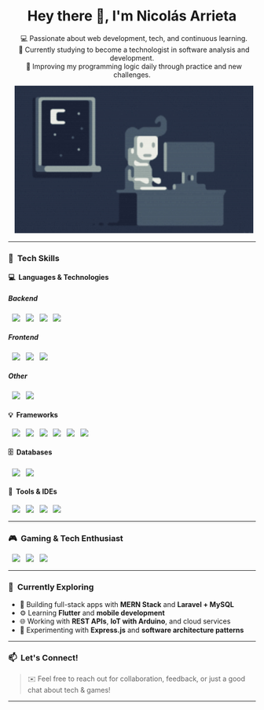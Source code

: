 <!-- ## 👋 Hey there! I'm Nicolás Arrieta -->

<h1 align="center">Hey there 👋, I'm Nicolás Arrieta</h1>

<p align="center">
  💻 Passionate about web development, tech, and continuous learning.<br>
  🚀 Currently studying to become a technologist in software analysis and development.<br>
  🧠 Improving my programming logic daily through practice and new challenges.
</p>

<p align="center">
  <img src="https://raw.githubusercontent.com/AVS1508/AVS1508/master/assets/Night-Coding.gif" alt="Night Coding" height="300"/>
</p>

---

### 🧠 &nbsp;Tech Skills

#### 💻 &nbsp;Languages & Technologies

##### Backend
<p>
  <img src="https://img.shields.io/badge/Python-3670A0?style=for-the-badge&logo=python&logoColor=ffdd54"/>
  <img src="https://img.shields.io/badge/Java-007396?style=for-the-badge&logo=java&logoColor=white"/>
  <img src="https://img.shields.io/badge/PHP-777BB4?style=for-the-badge&logo=php&logoColor=white"/>
  <img src="https://img.shields.io/badge/JavaScript-F7DF1E?style=for-the-badge&logo=javascript&logoColor=black"/>
</p>

##### Frontend
<p>
  <img src="https://img.shields.io/badge/HTML5-E34F26?style=for-the-badge&logo=html5&logoColor=white"/>
  <img src="https://img.shields.io/badge/CSS3-1572B6?style=for-the-badge&logo=css3&logoColor=white"/>
  <img src="https://img.shields.io/badge/JavaScript-F7DF1E?style=for-the-badge&logo=javascript&logoColor=black"/>
</p>

##### Other
<p>
  <img src="https://img.shields.io/badge/Arduino-00979D?style=for-the-badge&logo=arduino&logoColor=white"/>
  <img src="https://img.shields.io/badge/Machine%20Learning-FF6600?style=for-the-badge&logo=tensorflow&logoColor=white"/>
</p>

#### 💡 &nbsp;Frameworks
<p>
  <img src="https://img.shields.io/badge/Flask-000000?style=for-the-badge&logo=flask&logoColor=white"/>
  <img src="https://img.shields.io/badge/Node.js-339933?style=for-the-badge&logo=nodedotjs&logoColor=white"/>
  <img src="https://img.shields.io/badge/Laravel-FF2D20?style=for-the-badge&logo=laravel&logoColor=white"/>
  <img src="https://img.shields.io/badge/Bootstrap-7952B3?style=for-the-badge&logo=bootstrap&logoColor=white"/>
  <img src="https://img.shields.io/badge/Express.js-000000?style=for-the-badge&logo=express&logoColor=white"/>
  <img src="https://img.shields.io/badge/Vue.js-4FC08D?style=for-the-badge&logo=vuedotjs&logoColor=white"/>
</p>

#### 🗄️ &nbsp;Databases
<p>
  <img src="https://img.shields.io/badge/MySQL-4479A1?style=for-the-badge&logo=mysql&logoColor=white"/>
  <img src="https://img.shields.io/badge/MongoDB-47A248?style=for-the-badge&logo=mongodb&logoColor=white"/>
</p>

#### 🧰 &nbsp;Tools & IDEs
<p>
  <img src="https://img.shields.io/badge/Git-F05033?style=for-the-badge&logo=git&logoColor=white"/>
  <img src="https://img.shields.io/badge/GitHub-121011?style=for-the-badge&logo=github&logoColor=white"/>
  <img src="https://img.shields.io/badge/VS%20Code-0078D7?style=for-the-badge&logo=visual-studio-code&logoColor=white"/>
  <img src="https://img.shields.io/badge/Eclipse-2C2255?style=for-the-badge&logo=eclipse&logoColor=white"/>
</p>

---

### 🎮 &nbsp;Gaming & Tech Enthusiast

<p>
  <img src="https://img.shields.io/badge/Steam-000000?style=for-the-badge&logo=steam&logoColor=white"/>
  <img src="https://img.shields.io/badge/Epic%20Games-313131?style=for-the-badge&logo=epicgames&logoColor=white"/>
  <img src="https://img.shields.io/badge/Riot%20Games-D32936?style=for-the-badge&logo=riotgames&logoColor=white"/>
</p>

---

### 🚀 &nbsp;Currently Exploring

- 🧩 Building full-stack apps with **MERN Stack** and **Laravel + MySQL**
- ⚙️ Learning **Flutter** and **mobile development**
- 🌐 Working with **REST APIs**, **IoT with Arduino**, and cloud services
- 🧪 Experimenting with **Express.js** and **software architecture patterns**

---

### 📫 &nbsp;Let's Connect!

> ✉️ Feel free to reach out for collaboration, feedback, or just a good chat about tech & games!

---

